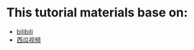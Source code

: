 # This tutorial materials base on:

- [bilibili](https://www.bilibili.com/video/BV1qK421x79b/)
- [西瓜视频](https://www.ixigua.com/7352100939946033674)
